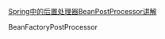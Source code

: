 [Spring中的后置处理器BeanPostProcessor讲解](https://www.cnblogs.com/sishang/p/6576665.html)

BeanFactoryPostProcessor